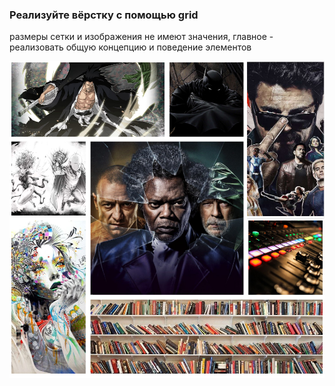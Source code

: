 ### Реализуйте вёрстку с помощью grid 
размеры сетки и изображения не имеют значения, главное - реализовать общую концепцию и поведение элементов

![пример](../../static/grid-task.png)